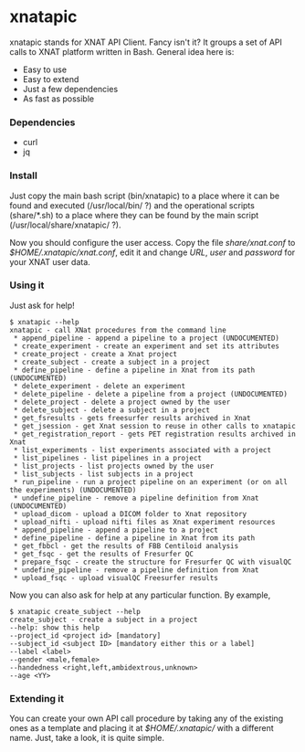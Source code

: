 # xnatapic

xnatapic stands for XNAT API Client. Fancy isn't it? It groups a set of API calls to XNAT platform written in Bash. General idea here is:

 - Easy to use
 - Easy to extend
 - Just a few dependencies
 - As fast as possible

### Dependencies

 -  curl
 - jq

### Install

Just copy the main bash script (bin/xnatapic) to a place where it can be found and executed (/usr/local/bin/ ?) and the operational scripts (share/\*.sh) to a place where they can be found by the main script (/usr/local/share/xnatapic/ ?).

Now you should configure the user access. Copy the file _share/xnat.conf_ to _$HOME/.xnatapic/xnat.conf_, edit it and change _URL_, _user_ and _password_ for your XNAT user data.

### Using it

Just ask for help!

```
$ xnatapic --help
xnatapic - call XNat procedures from the command line
 * append_pipeline - append a pipeline to a project (UNDOCUMENTED)
 * create_experiment - create an experiment and set its attributes
 * create_project - create a Xnat project
 * create_subject - create a subject in a project
 * define_pipeline - define a pipeline in Xnat from its path (UNDOCUMENTED)
 * delete_experiment - delete an experiment
 * delete_pipeline - delete a pipeline from a project (UNDOCUMENTED)
 * delete_project - delete a project owned by the user
 * delete_subject - delete a subject in a project
 * get_fsresults - gets freesurfer results archived in Xnat
 * get_jsession - get Xnat session to reuse in other calls to xnatapic
 * get_registration_report - gets PET registration results archived in Xnat
 * list_experiments - list experiments associated with a project
 * list_pipelines - list pipelines in a project
 * list_projects - list projects owned by the user
 * list_subjects - list subjects in a project
 * run_pipeline - run a project pipeline on an experiment (or on all the experiments) (UNDOCUMENTED)
 * undefine_pipeline - remove a pipeline definition from Xnat (UNDOCUMENTED)
 * upload_dicom - upload a DICOM folder to Xnat repository
 * upload_nifti - upload nifti files as Xnat experiment resources
 * append_pipeline - append a pipeline to a project
 * define_pipeline - define a pipeline in Xnat from its path
 * get_fbbcl - get the results of FBB Centiloid analysis
 * get_fsqc - get the results of Fresurfer QC
 * prepare_fsqc - create the structure for Fresurfer QC with visualQC
 * undefine_pipeline - remove a pipeline definition from Xnat
 * upload_fsqc - upload visualQC Freesurfer results
 ```
 
 Now you can also ask for help at any particular function. By example,
 
 ```
 $ xnatapic create_subject --help
create_subject - create a subject in a project
 --help: show this help
 --project_id <project id> [mandatory]
 --subject_id <subject ID> [mandatory either this or a label]
 --label <label>
 --gender <male,female>
 --handedness <right,left,ambidextrous,unknown>
 --age <YY>
```

### Extending it

You can create your own API call procedure by taking any of the existing ones as a template and placing it at _$HOME/.xnatapic/_ with a different name. Just, take a look, it is quite simple.


